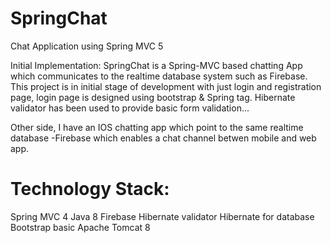 # SpringChat
Chat Application using Spring MVC 5

Initial Implementation:
SpringChat is a Spring-MVC based chatting App which communicates to the realtime database system such as Firebase.
This project is in initial stage of development with just login and registration page, login page is designed using bootstrap & Spring tag.
Hibernate validator has been used to provide basic form validation...

Other side, I have an IOS chatting app which point to the same realtime database -Firebase which enables a chat channel betwen mobile and web app.

# Technology Stack:

Spring MVC 4
Java 8
Firebase
Hibernate validator
Hibernate for database
Bootstrap basic
Apache Tomcat 8









